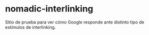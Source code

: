 # nomadic-interlinking
Sitio de prueba para ver cómo Google responde ante distinto tipo de estímulos de interlinking.
